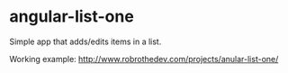 # angular-list-one
Simple app that adds/edits items in a list.

Working example: http://www.robrothedev.com/projects/anular-list-one/
